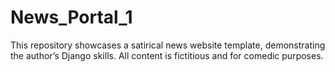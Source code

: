 # News_Portal_1
This repository showcases a satirical news website template, demonstrating the author’s Django skills. All content is fictitious and for comedic purposes.
